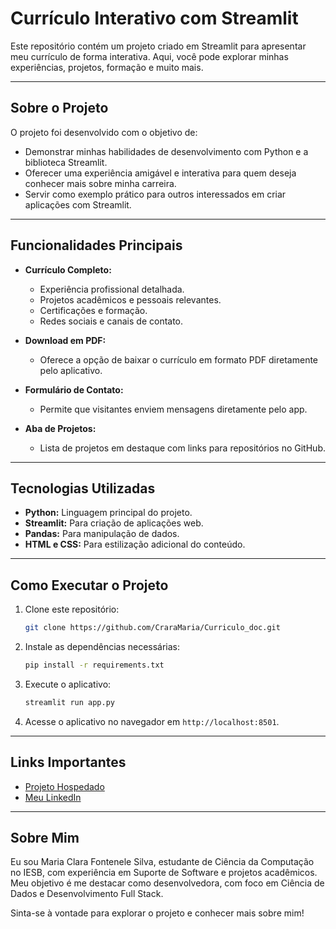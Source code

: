 # Currículo Interativo com Streamlit

Este repositório contém um projeto criado em Streamlit para apresentar meu currículo de forma interativa. Aqui, você pode explorar minhas experiências, projetos, formação e muito mais.

---

## Sobre o Projeto

O projeto foi desenvolvido com o objetivo de:
- Demonstrar minhas habilidades de desenvolvimento com Python e a biblioteca Streamlit.
- Oferecer uma experiência amigável e interativa para quem deseja conhecer mais sobre minha carreira.
- Servir como exemplo prático para outros interessados em criar aplicações com Streamlit.

---

## Funcionalidades Principais

- **Currículo Completo:**
  - Experiência profissional detalhada.
  - Projetos acadêmicos e pessoais relevantes.
  - Certificações e formação.
  - Redes sociais e canais de contato.

- **Download em PDF:**
  - Oferece a opção de baixar o currículo em formato PDF diretamente pelo aplicativo.

- **Formulário de Contato:**
  - Permite que visitantes enviem mensagens diretamente pelo app.

- **Aba de Projetos:**
  - Lista de projetos em destaque com links para repositórios no GitHub.

---

## Tecnologias Utilizadas

- **Python:** Linguagem principal do projeto.
- **Streamlit:** Para criação de aplicações web.
- **Pandas:** Para manipulação de dados.
- **HTML e CSS:** Para estilização adicional do conteúdo.

---

## Como Executar o Projeto

1. Clone este repositório:
   ```bash
   git clone https://github.com/CraraMaria/Curriculo_doc.git
   ```

2. Instale as dependências necessárias:
   ```bash
   pip install -r requirements.txt
   ```

3. Execute o aplicativo:
   ```bash
   streamlit run app.py
   ```

4. Acesse o aplicativo no navegador em `http://localhost:8501`.

---

## Links Importantes

- [Projeto Hospedado](https://curriculodoc-clara.streamlit.app)
- [Meu LinkedIn](https://www.linkedin.com/in/maria-clara-fontenele-silva-334a08292/)

---

## Sobre Mim

Eu sou Maria Clara Fontenele Silva, estudante de Ciência da Computação no IESB, com experiência em Suporte de Software e projetos acadêmicos. Meu objetivo é me destacar como desenvolvedora, com foco em Ciência de Dados e Desenvolvimento Full Stack.

Sinta-se à vontade para explorar o projeto e conhecer mais sobre mim!


